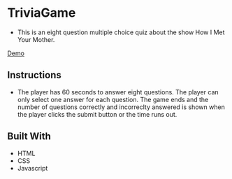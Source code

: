 # TriviaGame

* This is an eight question multiple choice quiz about the show How I Met Your Mother.

[Demo](https://charlotteasencio.github.io/TriviaGame/)

## Instructions 

* The player has 60 seconds to answer eight questions. The player can only select one answer for each question. The game ends and the number of questions correctly and incorreclty answered is shown when the player clicks the submit button or the time runs out. 

## Built With

* HTML
* CSS
* Javascript
